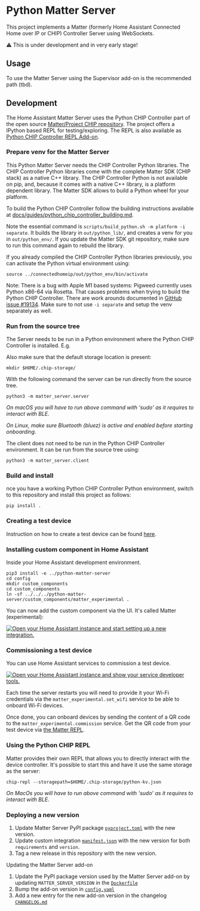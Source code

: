 # Python Matter Server

This project implements a Matter (formerly Home Assistant Connected Home over IP
or CHIP) Controller Server using WebSockets.

:warning: This is under development and in very early stage!

## Usage

To use the Matter Server using the Supervisor add-on is the recommended path
(tbd).

## Development

The Home Assistant Matter Server uses the Python CHIP Controller part of the
open source [Matter/Project CHIP repository][project-chip].
The project offers a IPython based REPL for testing/exploring. The REPL is also
available as [Python CHIP Controller REPL Add-on][chip-controller-repl-add-on].

### Prepare venv for the Matter Server

This Python Matter Server needs the CHIP Controller Python libraries. The CHIP
Controller Python libraries come with the complete Matter SDK (CHIP stack)
as a native C++ library. The CHIP Controller Python is not available on pip,
and, because it comes with a native C++ library, is a platform dependent
library. The Matter SDK allows to build a Python wheel for your platform.

To build the Python CHIP Controller follow the building instructions available
at [docs/guides/python_chip_controller_building.md][python-chip-building].

Note the essential command is `scripts/build_python.sh -m platform -i separate`.
It builds the library in `out/python_lib/`, and creates a venv for you in
`out/python_env/`. If you update the Matter SDK git repository, make sure to
run this command again to rebuild the library.

If you already compiled the CHIP Controller Python libraries previously, you
can activate the Python virtual environment using:


```
source ../connectedhomeip/out/python_env/bin/activate
```

Note: There is a bug with Apple M1 based systems: Pigweed currently uses Python
x86-64 via Rosetta. That causes problems when trying to build the Python
CHIP Controller. There are work arounds documented in [GitHub issue #19134](https://github.com/project-chip/connectedhomeip/issues/19134).
Make sure to not use `-i separate` and setup the venv separately as well.

### Run from the source tree

The Server needs to be run in a Python environment where the Python CHIP
Controller is installed. E.g.

Also make sure that the default storage location is present:
```
mkdir $HOME/.chip-storage/
```

With the following command the server can be run directly from the source tree.

```
python3 -m matter_server.server
```

_On macOS you will have to run above command with 'sudo' as it requires to interact with BLE._

_On Linux, make sure Bluetooth (bluez) is active and enabled before starting onboarding._

The client does not need to be run in the Python CHIP Controller environment. It
can be run from the source tree using:

```
python3 -m matter_server.client
```

### Build and install

nce you have a working Python CHIP Controller Python environment, switch
to this repository and install this project as follows:

```shell
pip install .
```

### Creating a test device

Instruction on how to create a test device can be found [here][example-firmware-site].

### Installing custom component in Home Assistant

Inside your Home Assistant development environment.

```
pip3 install -e ../python-matter-server
cd config
mkdir custom_components
cd custom_components
ln -sf ../../../python-matter-server/custom_components/matter_experimental .
```

You can now add the custom component via the UI. It's called Matter (experimental):

[![Open your Home Assistant instance and start setting up a new integration.](https://my.home-assistant.io/badges/config_flow_start.svg)](https://my.home-assistant.io/redirect/config_flow_start/?domain=matter_experimental)

### Commissioning a test device

You can use Home Assistant services to commission a test device.

[![Open your Home Assistant instance and show your service developer tools.](https://my.home-assistant.io/badges/developer_services.svg)](https://my.home-assistant.io/redirect/developer_services/)

Each time the server restarts you will need to provide it your Wi-Fi credentials via the `matter_experimental.set_wifi` service to be able to onboard Wi-Fi devices.

Once done, you can onboard devices by sending the content of a QR code to the `matter_experimental.commission` service. Get the QR code from your test device via [the Matter REPL][example-firmware-site].

### Using the Python CHIP REPL

Matter provides their own REPL that allows you to directly interact with the device controller. It's possible to start this and have it use the same storage as the server:

```
chip-repl --storagepath=$HOME/.chip-storage/python-kv.json
```

_On MacOs you will have to run above command with 'sudo' as it requires to interact with BLE._

[project-chip]: https://github.com/project-chip/connectedhomeip
[chip-controller-repl-add-on]: https://github.com/home-assistant/addons-development/tree/master/chip_controller_repl
[python-chip-building]: https://github.com/project-chip/connectedhomeip/blob/master/docs/guides/python_chip_controller_building.md
[example-firmware-site]: https://nabucasa.github.io/matter-example-apps/

### Deploying a new version

1. Update Matter Server PyPI package [`pyproject.toml`](https://github.com/home-assistant-libs/python-matter-server/blob/main/pyproject.toml) with the new version.
1. Update custom integration [`manifest.json`](https://github.com/home-assistant-libs/python-matter-server/blob/main/custom_components/matter_experimental/manifest.json) with the new version for both `requirements` and `version`.
1. Tag a new release in this repository with the new version.

Updating the Matter Server add-on

1. Update the PyPI package version used by the Matter Server add-on by updating `MATTER_SERVER_VERSION` in the [`Dockerfile`](https://github.com/home-assistant/addons-development/blob/master/matter_server/Dockerfile)
1. Bump the add-on version in [`config.yaml`](https://github.com/home-assistant/addons-development/blob/master/matter_server/config.yaml)
1. Add a new entry for the new add-on version in the changelog [`CHANGELOG.md`](https://github.com/home-assistant/addons-development/blob/master/matter_server/CHANGELOG.md)
